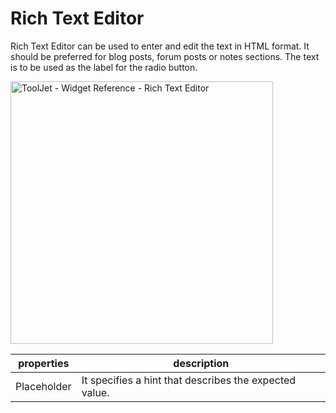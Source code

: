 # Rich Text Editor

Rich Text Editor can be used to enter and edit the text in HTML format.
It should be preferred for blog posts, forum posts or notes sections. The text is to be used as the label for the radio button.


<img class="screenshot-full" src="/img/widgets/richtexteditor/richtexteditor.gif" alt="ToolJet - Widget Reference - Rich Text Editor" height="420"/>

| properties      | description |
| ----------- | ----------- |
| Placeholder |  It specifies a hint that describes the expected value.|